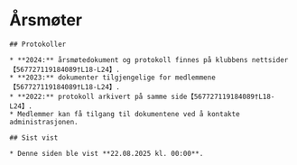 # Årsmøter

    ## Protokoller

    * **2024:** årsmøtedokument og protokoll finnes på klubbens nettsider【567727119184089†L18-L24】.
    * **2023:** dokumenter tilgjengelige for medlemmene【567727119184089†L18-L24】.
    * **2022:** protokoll arkivert på samme side【567727119184089†L18-L24】.
    * Medlemmer kan få tilgang til dokumentene ved å kontakte administrasjonen.

    ## Sist vist

    * Denne siden ble vist **22.08.2025 kl. 00:00**.